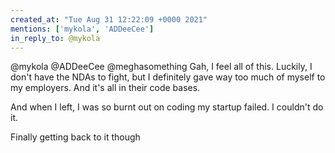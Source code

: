 ```yaml
---
created_at: "Tue Aug 31 12:22:09 +0000 2021"
mentions: ['mykola', 'ADDeeCee']
in_reply_to: @mykola
---
```


@mykola @ADDeeCee @meghasomething Gah, I feel all of this. Luckily, I don't have the NDAs to fight, but I definitely gave way too much of myself to my employers. And it's all in their code bases.

And when I left, I was so burnt out on coding my startup failed. I couldn't do it.

Finally getting back to it though